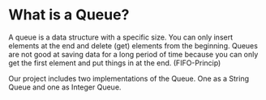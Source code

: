 # What is a Queue?

A queue is a data structure with a specific size. You can only insert elements at the end and delete (get) elements from the beginning. Queues are not good at saving data for a long period of time because you can only get the first element and put things in at the end. (FIFO-Princip)

Our project includes two implementations of the Queue. One as a String Queue and one as Integer Queue.

